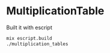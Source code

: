# MultiplicationTable

Built it with escript

```bash
mix escript.build
./multiplication_tables
```

